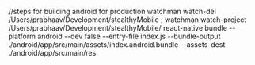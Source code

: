 //steps for building android for production
watchman watch-del /Users/prabhaav/Development/stealthyMobile ; watchman watch-project /Users/prabhaav/Development/stealthyMobile/
react-native bundle --platform android --dev false --entry-file index.js --bundle-output ./android/app/src/main/assets/index.android.bundle --assets-dest ./android/app/src/main/res

